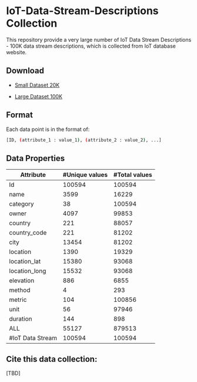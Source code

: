 # IoT-Data-Stream-Descriptions Collection

This repository provide a very large number of IoT Data Stream Descriptions - 100K data stream descriptions, which is collected from IoT database website.

## Download

* [Small Dataset 20K](https://raw.githubusercontent.com/saodem74/IoT-Data-Stream-Descriptions/master/IoT-Data-Stream-Descriptions_20K.csv)

* [Large Dataset 100K](https://github.com/saodem74/IoT-Data-Stream-Descriptions/blob/master/IoT-Data-Stream-Descriptions_100K.csv.zip?raw=true)

## Format

Each data point is in the format of:
```sh
[ID, (attribute_1 : value_1), (attribute_2 : value_2), ...]
```
## Data Properties

| Attribute        | #Unique values | #Total values |
|------------------|----------------|---------------|
| Id               | 100594         | 100594        |
| name             | 3599           | 16229         |
| category         | 38             | 100594        |
| owner            | 4097           | 99853         |
| country          | 221            | 88057         |
| country_code     | 221            | 81202         |
| city             | 13454          | 81202         |
| location         | 1390           | 19329         |
| location_lat     | 15380          | 93068         |
| location_long    | 15532          | 93068         |
| elevation        | 886            | 6855          |
| method           | 4              | 293           |
| metric           | 104            | 100856        |
| unit             | 56             | 97946         |
| duration         | 144            | 898           |
| ALL              | 55127          | 879513        |
| #IoT Data Stream | 100594         | 100594        |

## Cite this data collection:
[TBD]
